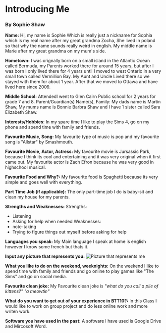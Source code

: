 # Introducing Me
### By Sophie Shaw

**Name:** Hi, my name is Sophie Which is really just a nickname for Sophia which is my real name after my great grandma Zocha, She lived in poland so that why the name sounds really weird in english. My middle name is Marie after my great grandma on my mum's side.  

**Hometown:** I was orignally born on a small island in the Atlantic Ocean called Bermuda, my Parents worked there for around 15 years, but after I was born I only lived there for 4 years until I moved to west Ontario in a very small town called Vermillion Bay. My Aunt and Uncle Lived there so we stayed with them for about 1 year. After that we moved to Ottawa and have lived here since 2009.  

**Middle School:** AttendedI went to Glen Cairn Public school for 2 years for grade 7 and 8.
Parent/Guardian(s) Name(s), Family: My dads name is Martin Shaw, My mums name is Bonnie Barbra Shaw and I have 1 sister called Sara Elizabeth Shaw.

**Interests/Hobbies:** In my spare time I like to play the Sims 4, go on my phone and spend time with family and friends.

**Favourite Music, Song:** My favourite type of music is pop and my favourite song is "Allstar" by Smashmouth.

**Favourite Movie, Actor, Actress:** My favourite movie is Jursassic Park, because I think its cool and entertaining and it was very original when it first came out. My favourite actor is Zach Efron because he was very good in highschool musical.

**Favourite Food and Why?:** My favourite food is Spaghetti because its very simple and goes well with everything.

**Part Time Job (if applicable):** The only part-time job I do is baby-sit and clean my house for my parents.

**Strengths and Weaknesses:** 
Strengths:
* Listening
* Asking for help when needed 
Weaknesses: 
* note-taking
* Trying to figure things out myself before asking for help

**Languages you speak:** My Main language I speak at home is english however I know some french but thats it. 

**Input any picture that represents you:** ![Picture that represents me](https://img.buzzfeed.com/buzzfeed-static/static/2015-02/16/9/enhanced/webdr10/anigif_enhanced-buzz-24192-1424096991-5.gif) 

**What you like to do on the weekend, weeknights:** On the weekend I like to spend time with family and friends and go online to play games like "The Sims" and go on social media. 

**Favourite clean joke:** My Favourite clean joke is _"what do you call a pile of kittens?"_ _"a meowtin"_

**What do you want to get out of your experience in BTT10?:** In this Class I would like to work on group project and do less online work and more writen work. 

**Software you have used in the past:** A software I have used is Google Drive and Mircosoft Word.


